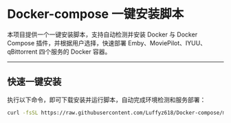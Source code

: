 # Docker-compose 一键安装脚本

本项目提供一个一键安装脚本，支持自动检测并安装 Docker 与 Docker Compose 插件，并根据用户选择，快速部署 Emby、MoviePilot、IYUU、qBittorrent 四个服务的 Docker 容器。

---

## 快速一键安装

执行以下命令，即可下载安装并运行脚本，自动完成环境检测和服务部署：

```bash
curl -fsSL https://raw.githubusercontent.com/Luffyz618/Docker-compose/main/install.sh | bash
